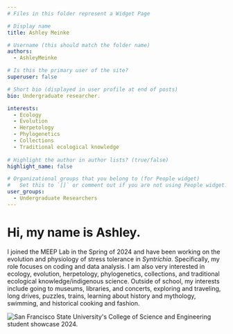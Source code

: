 ```yaml
---
# Files in this folder represent a Widget Page

# Display name
title: Ashley Meinke

# Username (this should match the folder name)
authors:
  - AshleyMeinke

# Is this the primary user of the site?
superuser: false

# Short bio (displayed in user profile at end of posts)
bio: Undergraduate researcher. 

interests:
  - Ecology
  - Evolution
  - Herpetology
  - Phylogenetics
  - Collections
  - Traditional ecological knowledge
      
# Highlight the author in author lists? (true/false)
highlight_name: false

# Organizational groups that you belong to (for People widget)
#   Set this to `[]` or comment out if you are not using People widget.
user_groups:
  - Undergraduate Researchers
---
```


# Hi, my name is Ashley. 

I joined the MEEP Lab in the Spring of 2024 and have been working on the evolution and physiology of stress tolerance in *Syntrichia*. 
Specifically, my role focuses on coding and data analysis. 
I am also very interested in ecology, evolution, herpetology, phylogenetics, collections, and traditional ecological knowledge/indigenous science. 
Outside of school, my interests include going to museums, libraries, and concerts, exploring and traveling, long drives, puzzles, trains, learning about history and mythology, swimming, and historical cooking and fashion.

![San Francisco State University's College of Science and Engineering student showcase 2024.](../../files/COSEposter2024_Meinke.png)

